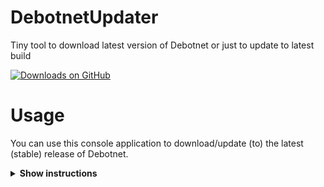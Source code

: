# DebotnetUpdater
Tiny tool to download latest version of Debotnet or just to update to latest build

<a href="https://github.com/mirinsoft/DebotnetUpdater/releases" target="_blank">
 <img alt="Downloads on GitHub" src="https://img.shields.io/github/downloads/mirinsoft/DebotnetUpdater/total.svg?style=flat-square" />
</a>

# Usage 
You can use this console application to download/update (to) the latest (stable) release of Debotnet.

<details><summary><b>Show instructions</b></summary>

1. Run `DebotnetUpdater.exe`
2. Latest build will be automatically downloaded, extracted to directory `Debotnet` and started.
3. After finishing, an `update.txt` file is created with current date
4. Next time you run `DebotnetUpdater.exe`it will check whether the date has changed. If it's already been downloaded for the day, it launches Debotnet without downloading again.

<details><summary><b>Download</b></summary>
https://github.com/mirinsoft/DebotnetUpdater/releases

